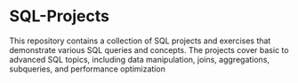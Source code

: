 # SQL-Projects
This repository contains a collection of SQL projects and exercises that demonstrate various SQL queries and concepts. The projects cover basic to advanced SQL topics, including data manipulation, joins, aggregations, subqueries, and performance optimization
